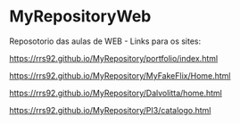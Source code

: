 # MyRepositoryWeb

Reposotorio das aulas de WEB - Links para os sites:

https://rrs92.github.io/MyRepository/portfolio/index.html

https://rrs92.github.io/MyRepository/MyFakeFlix/Home.html

https://rrs92.github.io/MyRepository/Dalvolitta/home.html

https://rrs92.github.io/MyRepository/PI3/catalogo.html

